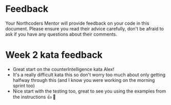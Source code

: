 # Feedback 

Your Northcoders Mentor will provide feedback on your code in this document. Please ensure you read their advice carefully, don't be afraid to ask if you have any questions about their comments. 

# Week 2 kata feedback

- Great start on the counterIntelligence kata Alex!
- It's a really difficult kata this so don't worry too much about only getting halfway through this (and I know you were working on the morning sprint too)
- Nice start with the testing too, great to see you using the examples from the instructions 👍 🙂

